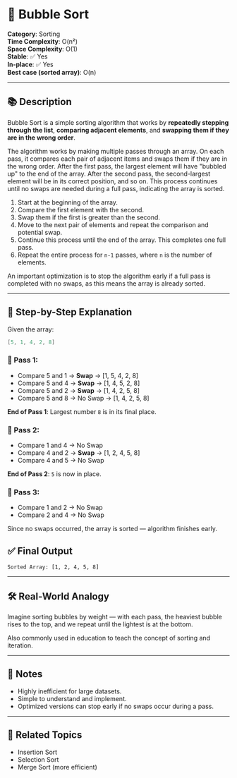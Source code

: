 ﻿# 🧼 Bubble Sort

**Category**: Sorting  
**Time Complexity**: O(n²)  
**Space Complexity**: O(1)  
**Stable**: ✅ Yes  
**In-place**: ✅ Yes  
**Best case (sorted array)**: O(n)

---

## 📚 Description

Bubble Sort is a simple sorting algorithm that works by **repeatedly stepping through the list**, **comparing adjacent elements**, and **swapping them if they are in the wrong order**.

The algorithm works by making multiple passes through an array. On each pass, it compares each pair of adjacent items and swaps them if they are in the wrong order. After the first pass, the largest element will have "bubbled up" to the end of the array. After the second pass, the second-largest element will be in its correct position, and so on. This process continues until no swaps are needed during a full pass, indicating the array is sorted.

1. Start at the beginning of the array.
2. Compare the first element with the second.
3. Swap them if the first is greater than the second.
4. Move to the next pair of elements and repeat the comparison and potential swap.
5. Continue this process until the end of the array. This completes one full pass.
6. Repeat the entire process for `n-1` passes, where `n` is the number of elements.

An important optimization is to stop the algorithm early if a full pass is completed with no swaps, as this means the array is already sorted.

---

## 🔁 Step-by-Step Explanation

Given the array:
```csharp
[5, 1, 4, 2, 8]
```

### 🔄 Pass 1:
- Compare 5 and 1 → **Swap** → [1, 5, 4, 2, 8]  
- Compare 5 and 4 → **Swap** → [1, 4, 5, 2, 8]  
- Compare 5 and 2 → **Swap** → [1, 4, 2, 5, 8]  
- Compare 5 and 8 → No Swap → [1, 4, 2, 5, 8]

**End of Pass 1**: Largest number `8` is in its final place.


### 🔄 Pass 2:
- Compare 1 and 4 → No Swap  
- Compare 4 and 2 → **Swap** → [1, 2, 4, 5, 8]  
- Compare 4 and 5 → No Swap

**End of Pass 2**: `5` is now in place.


### 🔄 Pass 3:
- Compare 1 and 2 → No Swap  
- Compare 2 and 4 → No Swap

Since no swaps occurred, the array is sorted — algorithm finishes early.


## ✅ Final Output

```
Sorted Array: [1, 2, 4, 5, 8]
```

---

## 🛠 Real-World Analogy

Imagine sorting bubbles by weight — with each pass, the heaviest bubble rises to the top, and we repeat until the lightest is at the bottom.

Also commonly used in education to teach the concept of sorting and iteration.

---

## 📌 Notes

- Highly inefficient for large datasets.
- Simple to understand and implement.
- Optimized versions can stop early if no swaps occur during a pass.

---

## 🔗 Related Topics

- Insertion Sort
- Selection Sort
- Merge Sort (more efficient)
